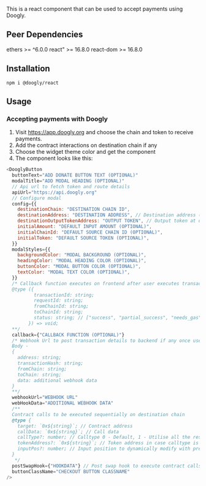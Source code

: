 This is a react component that can be used to accept payments using Doogly.

## Peer Dependencies

ethers >= ^6.0.0
react" >= 16.8.0
react-dom >= 16.8.0

## Installation

```
npm i @doogly/react
```

## Usage

### Accepting payments with Doogly

1. Visit https://app.doogly.org and choose the chain and token to receive payments.
2. Add the contract interactions on destination chain if any
3. Choose the widget theme color and get the component
4. The component looks like this:

```javascript
<DooglyButton
  buttonText="ADD DONATE BUTTON TEXT (OPTIONAL)"
  modalTitle="ADD MODAL HEADING (OPTIONAL)"
  // Api url to fetch token and route details
  apiUrl="https://api.doogly.org"
  // Configure modal
  config={{
    destinationChain: "DESTINATION CHAIN ID",
    destinationAddress: "DESTINATION ADDRESS", // Destination address (Dummy if postSwapHook is used)
    destinationOutputTokenAddress: "OUTPUT TOKEN", // Output token at destination
    initialAmount: "DEFAULT INPUT AMOUNT (OPTIONAL)",
    initialChainId: "DEFAULT SOURCE CHAIN ID (OPTIONAL)",
    initialToken: "DEFAULT SOURCE TOKEN (OPTIONAL)",
  }}
  modalStyles={{
    backgroundColor: "MODAL BACKGROUND (OPTIONAL)",
    headingColor: "MODAL HEADING COLOR (OPTIONAL)",
    buttonColor: "MODAL BUTTON COLOR (OPTIONAL)",
    textColor: "MODAL TEXT COLOR (OPTIONAL)",
  }}
  /* Callback function executes on frontend after user executes transaction
  @type ({
          transactionId: string;
          requestId: string;
          fromChainId: string;
          toChainId: string;
          status: string; // ["success", "partial_success", "needs_gas", "not_found"]
        }) => void;
  **/
  callback={"CALLBACK FUNCTION (OPTIONAL)"}
  /* Webhook Url to post transaction details to backend if any once user confirms transaction
  Body - 
  {
    address: string;
    transactionHash: string;
    fromChain: string;
    toChain: string;
    data: additional webhook data
  }
  **/
  webhookUrl="WEBHOOK URL"
  webHookData="ADDITIONAL WEBHOOK DATA"
  /**
  Contract calls to be executed sequentially on destination chain
  @type {
    target: `0x${string}`; // Contract address
    callData: `0x${string}`; // Call data
    callType?: number; // Calltype 0 - Default, 1 - Utilise all the resulting output tokens after bridging + swapping, 2 - Utilize all output native tokens after bridging + swapping
    tokenAddress?: `0x${string}`; // Token address in case calltype is 1
    inputPos?: number; // Input position to dynamically modify with previous call output
  }
   */
  postSwapHook={"HOOKDATA"} // Post swap hook to execute contract calls after swap from bridge itself
  buttonClassName="CHECKOUT BUTTON CLASSNAME"
/>
```
